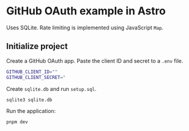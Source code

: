 # GitHub OAuth example in Astro

Uses SQLite.  Rate limiting is implemented using JavaScript `Map`.

## Initialize project

Create a GitHub OAuth app. Paste the client ID and secret to a `.env` file.

```bash
GITHUB_CLIENT_ID=""
GITHUB_CLIENT_SECRET="
```

Create `sqlite.db` and run `setup.sql`.

```
sqlite3 sqlite.db
```

Run the application:

```
pnpm dev
```
